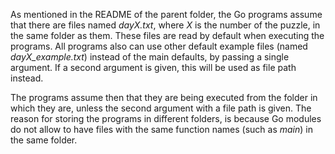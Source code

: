 As mentioned in the README of the parent folder, the Go programs assume that there are files named *dayX.txt*, where *X* is the number of the puzzle, in the same folder as them. These files are read by default when executing the programs. All programs also can use other default example files (named *dayX_example.txt*) instead of the main defaults, by passing a single argument. If a second argument is given, this will be used as file path instead. 

The programs assume then that they are being executed from the folder in which they are, unless the second argument with a file path is given. The reason for storing the programs in different folders, is because Go modules do not allow to have files with the same function names (such as *main*) in the same folder.